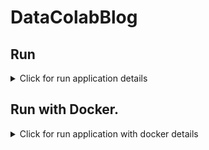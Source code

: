 # DataColabBlog

## Run

<details>
  <summary>Click for run application details</summary>

1. Clone the repository and navigate to the project directory.

   ```
   git clone https://github.com/MajidRashedipour/DataColabBlog.git
   cd DataColabBlog
   ```

2. Setup environment.

   MacOS and Linux:
   ```
   cp .env.example .env
   nano .env
   ```

   Windows:
   ```
   copy .env.example .env
   ```
   
   then open `.env` file and change variables value

3. Create python environment and active it.

   MacOS and Linux:
   ```
   python3 -m venv .venv
   source ./.venv/bin/activate
   ```

   Windows:
   ```
   python -m venv .venv
   ./.venv/Scripts/activate
   ```

4. Install packages and migrate database.

   ```
   pip install -r requirements.txt
   mkdir ./app/migrations/versions
   alembic revision --autogenerate
   alembic upgrade head
   ```

5. Run application.

   ```
   fastapi run app/main.py
   ```

   then open api document on: http://127.0.0.0:8000/docs

</details>

## Run with Docker.

<details>
  <summary>Click for run application with docker details</summary>

1. Install docker.

   Download docker from https://www.docker.com and install.

   **OR**

   Install with commnad:

   Linux:

   ```
   apt update && apt upgrade -y
   apt install docker.io -y
   apt install docker-compose -y
   ```

2. Build the Docker container.

   ```
   docker-compose build
   ```

3. Run application.

   ```
   docker-compose up
   ```

   run in the background

   ```
   docker-compose up -d
   ```
</details>